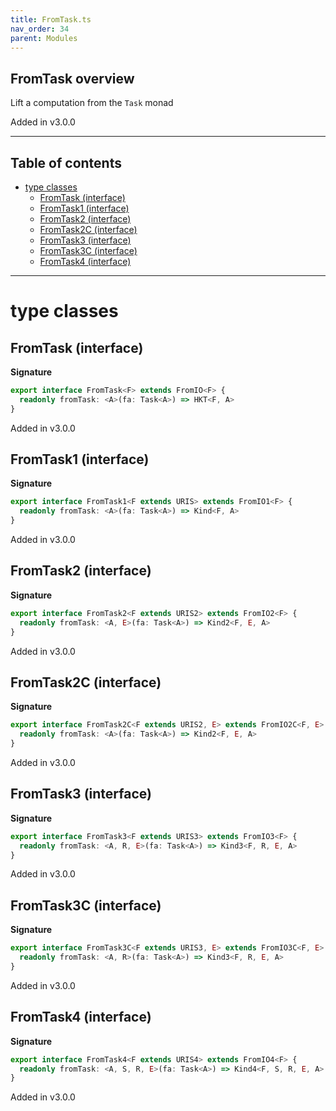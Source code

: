 ```yaml
---
title: FromTask.ts
nav_order: 34
parent: Modules
---
```


## FromTask overview

Lift a computation from the `Task` monad

Added in v3.0.0

---

<h2 class="text-delta">Table of contents</h2>

- [type classes](#type-classes)
  - [FromTask (interface)](#fromtask-interface)
  - [FromTask1 (interface)](#fromtask1-interface)
  - [FromTask2 (interface)](#fromtask2-interface)
  - [FromTask2C (interface)](#fromtask2c-interface)
  - [FromTask3 (interface)](#fromtask3-interface)
  - [FromTask3C (interface)](#fromtask3c-interface)
  - [FromTask4 (interface)](#fromtask4-interface)

---

# type classes

## FromTask (interface)

**Signature**

```ts
export interface FromTask<F> extends FromIO<F> {
  readonly fromTask: <A>(fa: Task<A>) => HKT<F, A>
}
```

Added in v3.0.0

## FromTask1 (interface)

**Signature**

```ts
export interface FromTask1<F extends URIS> extends FromIO1<F> {
  readonly fromTask: <A>(fa: Task<A>) => Kind<F, A>
}
```

Added in v3.0.0

## FromTask2 (interface)

**Signature**

```ts
export interface FromTask2<F extends URIS2> extends FromIO2<F> {
  readonly fromTask: <A, E>(fa: Task<A>) => Kind2<F, E, A>
}
```

Added in v3.0.0

## FromTask2C (interface)

**Signature**

```ts
export interface FromTask2C<F extends URIS2, E> extends FromIO2C<F, E> {
  readonly fromTask: <A>(fa: Task<A>) => Kind2<F, E, A>
}
```

Added in v3.0.0

## FromTask3 (interface)

**Signature**

```ts
export interface FromTask3<F extends URIS3> extends FromIO3<F> {
  readonly fromTask: <A, R, E>(fa: Task<A>) => Kind3<F, R, E, A>
}
```

Added in v3.0.0

## FromTask3C (interface)

**Signature**

```ts
export interface FromTask3C<F extends URIS3, E> extends FromIO3C<F, E> {
  readonly fromTask: <A, R>(fa: Task<A>) => Kind3<F, R, E, A>
}
```

Added in v3.0.0

## FromTask4 (interface)

**Signature**

```ts
export interface FromTask4<F extends URIS4> extends FromIO4<F> {
  readonly fromTask: <A, S, R, E>(fa: Task<A>) => Kind4<F, S, R, E, A>
}
```

Added in v3.0.0
